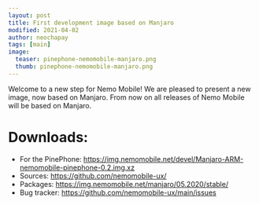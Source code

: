 ```yaml
---
layout: post
title: First development image based on Manjaro
modified: 2021-04-02
author: neochapay
tags: [main]
image:
  teaser: pinephone-nemomobile-manjaro.png
  thumb: pinephone-nemomobile-manjaro.png
---
```


Welcome to a new step for Nemo Mobile! We are pleased to present a new image, now based on Manjaro.
From now on all releases of Nemo Mobile will be based on Manjaro.

# Downloads:

* For the PinePhone: https://img.nemomobile.net/devel/Manjaro-ARM-nemomobile-pinephone-0.2.img.xz
* Sources: https://github.com/nemomobile-ux/
* Packages: https://img.nemomobile.net/manjaro/05.2020/stable/
* Bug tracker: https://github.com/nemomobile-ux/main/issues


